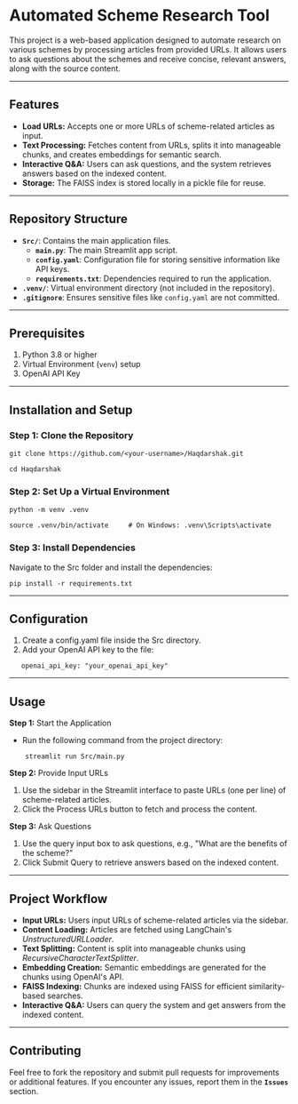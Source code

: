 # Automated Scheme Research Tool

This project is a web-based application designed to automate research on various schemes by processing articles from provided URLs. It allows users to ask questions about the schemes and receive concise, relevant answers, along with the source content. 

---

## Features

- **Load URLs:** Accepts one or more URLs of scheme-related articles as input.
- **Text Processing:** Fetches content from URLs, splits it into manageable chunks, and creates embeddings for semantic search.
- **Interactive Q&A:** Users can ask questions, and the system retrieves answers based on the indexed content.
- **Storage:** The FAISS index is stored locally in a pickle file for reuse.

---

## Repository Structure

- **`Src/`**: Contains the main application files.
  - **`main.py`**: The main Streamlit app script.
  - **`config.yaml`**: Configuration file for storing sensitive information like API keys.
  - **`requirements.txt`**: Dependencies required to run the application.
- **`.venv/`**: Virtual environment directory (not included in the repository).
- **`.gitignore`**: Ensures sensitive files like `config.yaml` are not committed.

---

## Prerequisites

1. Python 3.8 or higher
2. Virtual Environment (`venv`) setup
3. OpenAI API Key

---

## Installation and Setup

### Step 1: Clone the Repository

```
git clone https://github.com/<your-username>/Haqdarshak.git

cd Haqdarshak
```

### Step 2: Set Up a Virtual Environment
```
python -m venv .venv

source .venv/bin/activate     # On Windows: .venv\Scripts\activate
```

### Step 3: Install Dependencies
Navigate to the Src folder and install the dependencies:
```
pip install -r requirements.txt
```
---

## Configuration

1. Create a config.yaml file inside the Src directory.
2. Add your OpenAI API key to the file:
```
   openai_api_key: "your_openai_api_key"
```

---

## Usage

**Step 1:** Start the Application
  - Run the following command from the project directory:
```
    streamlit run Src/main.py
```
  
**Step 2:** Provide Input URLs
1. Use the sidebar in the Streamlit interface to paste URLs (one per line) of scheme-related articles.
2. Click the Process URLs button to fetch and process the content.

**Step 3:** Ask Questions
1. Use the query input box to ask questions, e.g., "What are the benefits of the scheme?"
2. Click Submit Query to retrieve answers based on the indexed content.

---

## Project Workflow
- **Input URLs:** Users input URLs of scheme-related articles via the sidebar.
- **Content Loading:** Articles are fetched using LangChain's *UnstructuredURLLoader*.
- **Text Splitting:** Content is split into manageable chunks using *RecursiveCharacterTextSplitter*.
- **Embedding Creation:** Semantic embeddings are generated for the chunks using OpenAI's API.
- **FAISS Indexing:** Chunks are indexed using FAISS for efficient similarity-based searches.
- **Interactive Q&A:** Users can query the system and get answers from the indexed content.

---

## Contributing
Feel free to fork the repository and submit pull requests for improvements or additional features. If you encounter any issues, report them in the **`Issues`** section.

